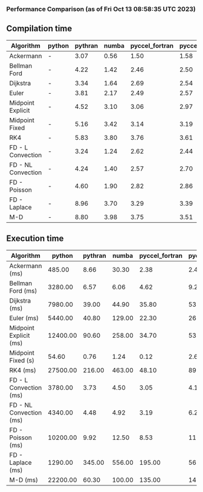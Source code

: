 ### Performance Comparison (as of Fri Oct 13 08:58:35 UTC 2023)
## Compilation time
Algorithm                 | python                    | pythran                   | numba                     | pyccel_fortran            | pyccel_c                 
------------------------- | ------------------------- | ------------------------- | ------------------------- | ------------------------- | -------------------------
Ackermann                 | -                         | 3.07                      | 0.56                      | 1.50                      | 1.58                     
Bellman Ford              | -                         | 4.22                      | 1.42                      | 2.46                      | 2.50                     
Dijkstra                  | -                         | 3.34                      | 1.64                      | 2.69                      | 2.54                     
Euler                     | -                         | 3.81                      | 2.17                      | 2.49                      | 2.57                     
Midpoint Explicit         | -                         | 4.52                      | 3.10                      | 3.06                      | 2.97                     
Midpoint Fixed            | -                         | 5.16                      | 3.42                      | 3.14                      | 3.19                     
RK4                       | -                         | 5.83                      | 3.80                      | 3.76                      | 3.61                     
FD - L Convection         | -                         | 3.24                      | 1.24                      | 2.62                      | 2.44                     
FD - NL Convection        | -                         | 4.24                      | 1.40                      | 2.57                      | 2.70                     
FD - Poisson              | -                         | 4.60                      | 1.90                      | 2.82                      | 2.86                     
FD - Laplace              | -                         | 8.96                      | 3.70                      | 3.29                      | 3.39                     
M-D                       | -                         | 8.80                      | 3.98                      | 3.75                      | 3.51                     

## Execution time
Algorithm                 | python                    | pythran                   | numba                     | pyccel_fortran            | pyccel_c                 
------------------------- | ------------------------- | ------------------------- | ------------------------- | ------------------------- | -------------------------
Ackermann (ms)            | 485.00                    | 8.66                      | 30.30                     | 2.38                      | 2.41                     
Bellman Ford (ms)         | 3280.00                   | 6.57                      | 6.06                      | 4.62                      | 9.28                     
Dijkstra (ms)             | 7980.00                   | 39.00                     | 44.90                     | 35.80                     | 53.40                    
Euler (ms)                | 5440.00                   | 40.80                     | 129.00                    | 22.30                     | 261.00                   
Midpoint Explicit (ms)    | 12400.00                  | 90.60                     | 258.00                    | 34.70                     | 534.00                   
Midpoint Fixed (s)        | 54.60                     | 0.76                      | 1.24                      | 0.12                      | 2.65                     
RK4 (ms)                  | 27500.00                  | 216.00                    | 463.00                    | 48.10                     | 890.00                   
FD - L Convection (ms)    | 3780.00                   | 3.73                      | 4.50                      | 3.05                      | 4.17                     
FD - NL Convection (ms)   | 4340.00                   | 4.48                      | 4.92                      | 3.19                      | 6.26                     
FD - Poisson (ms)         | 10200.00                  | 9.92                      | 12.50                     | 8.53                      | 11.80                    
FD - Laplace (ms)         | 1290.00                   | 345.00                    | 556.00                    | 195.00                    | 564.00                   
M-D (ms)                  | 22200.00                  | 60.30                     | 100.00                    | 135.00                    | 140.00                   
